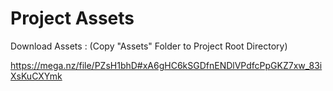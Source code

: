 # Project Assets

Download Assets :
(Copy "Assets" Folder to Project Root Directory)

https://mega.nz/file/PZsH1bhD#xA6gHC6kSGDfnENDlVPdfcPpGKZ7xw_83iXsKuCXYmk